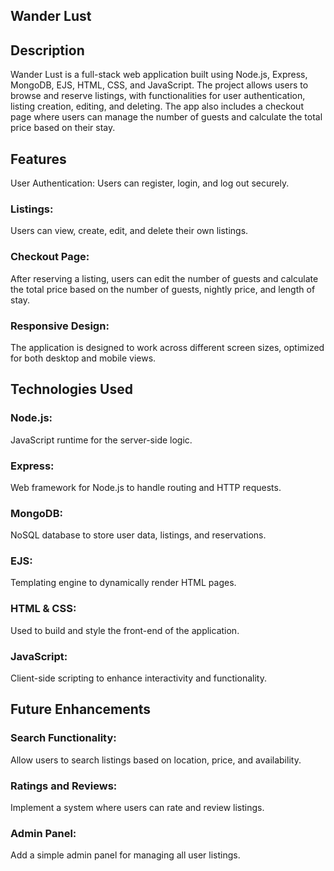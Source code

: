 ## Wander Lust <br>
<h2>Description</h2> 
Wander Lust is a full-stack  web application built using Node.js, Express, MongoDB, EJS, HTML, CSS, and JavaScript. The project allows users to browse and reserve listings, with functionalities for user authentication, listing creation, editing, and deleting. The app also includes a checkout page where users can manage the number of guests and calculate the total price based on their stay.

<h2>Features</h2>
User Authentication: Users can register, login, and log out securely.

<h3>Listings:</h3> Users can view, create, edit, and delete their own listings.

<h3>Checkout Page:</h3> After reserving a listing, users can edit the number of guests and calculate the total price based on the number of guests, nightly price, and length of stay.

<h3>Responsive Design:</h3> The application is designed to work across different screen sizes, optimized for both desktop and mobile views.

<h2>Technologies Used</h2>
<h3>Node.js:</h3> JavaScript runtime for the server-side logic.

<h3>Express:</h3> Web framework for Node.js to handle routing and HTTP requests.

<h3>MongoDB:</h3> NoSQL database to store user data, listings, and reservations.

<h3>EJS:</h3> Templating engine to dynamically render HTML pages.

<h3>HTML & CSS:</h3> Used to build and style the front-end of the application.

<h3>JavaScript:</h3> Client-side scripting to enhance interactivity and functionality.


<h2>Future Enhancements</h2>
<h3>Search Functionality:</h3> Allow users to search listings based on location, price, and availability.

<h3>Ratings and Reviews:</h3> Implement a system where users can rate and review listings.

<h3>Admin Panel:</h3> Add a simple admin panel for managing all user listings.